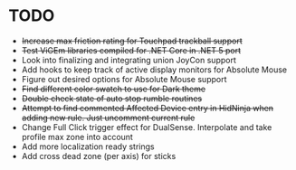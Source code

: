 # TODO

* ~~Increase max friction rating for Touchpad trackball support~~
* ~~Test ViGEm libraries compiled for .NET Core in .NET 5 port~~
* Look into finalizing and integrating union JoyCon support
* Add hooks to keep track of active display monitors for Absolute Mouse
* Figure out desired options for Absolute Mouse support
* ~~Find different color swatch to use for Dark theme~~
* ~~Double check state of auto stop rumble routines~~
* ~~Attempt to find commented Affected Device entry in HidNinja when adding new rule. Just uncomment current rule~~
* Change Full Click trigger effect for DualSense. Interpolate and take profile max zone into account
* Add more localization ready strings
* Add cross dead zone (per axis) for sticks
